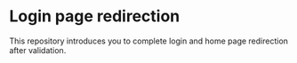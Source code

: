 # Login page redirection
 This repository introduces you to complete login and home page redirection after validation.

